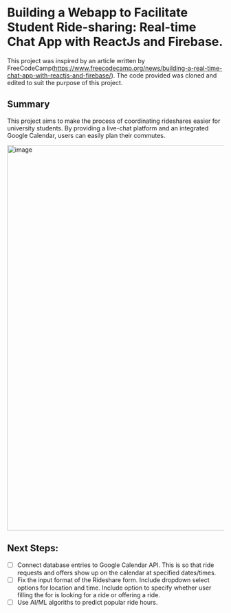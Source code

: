 # Building a Webapp to Facilitate Student Ride-sharing: Real-time Chat App with ReactJs and Firebase.

This project was inspired by an article written by FreeCodeCamp(https://www.freecodecamp.org/news/building-a-real-time-chat-app-with-reactjs-and-firebase/). The code provided was cloned and edited to suit the purpose of this project.

## Summary

This project aims to make the process of coordinating rideshares easier for university students. 
By providing a live-chat platform and an integrated Google Calendar, users can easily plan their commutes. 

<img width="898" alt="image" src="https://github.com/gso5699/Rideshare-Webapp/assets/84787354/b7064245-2870-43c6-a0a4-b39757d77863">



## Next Steps:

- [ ] Connect database entries to Google Calendar API. This is so that ride requests and offers show up on the calendar at specified dates/times.
- [ ] Fix the input format of the Rideshare form. Include dropdown select options for location and time. Include option to specify whether user filling the for is looking for a ride or offering a ride.
- [ ] Use AI/ML algoriths to predict popular ride hours.
